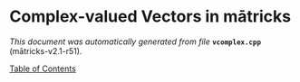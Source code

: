 
# Complex-valued Vectors in mātricks
_This document was automatically generated from file_ **`vcomplex.cpp`** (mātricks-v2.1-r51).


[Table of Contents](README.md)
